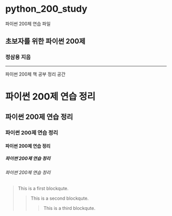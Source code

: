 # python_200_study
파이썬 200제 연습 파일

## 초보자를 위한 파이썬 200제 
### 정삼용 지음
- - -
파이썬 200제 책 공부 정리 공간







# 파이썬 200제 연습 정리
## 파이썬 200제 연습 정리
### 파이썬 200제 연습 정리
#### 파이썬 200제 연습 정리
##### 파이썬 200제 연습 정리
###### 파이썬 200제 연습 정리

> This is a first blockqute.
>	> This is a second blockqute.
>	>	> This is a third blockqute.
